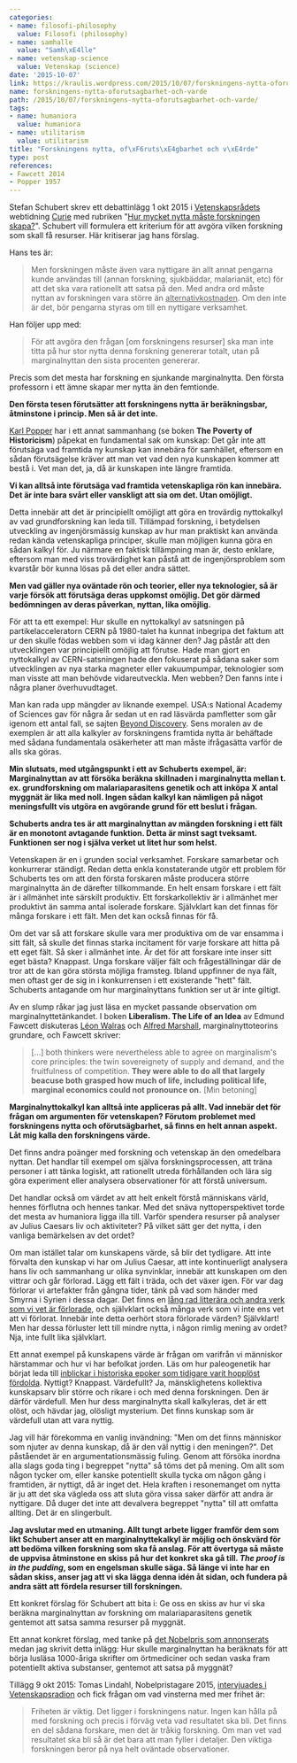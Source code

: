 ```yaml
---
categories:
- name: filosofi-philosophy
  value: Filosofi (philosophy)
- name: samhalle
  value: "Samh\xE4lle"
- name: vetenskap-science
  value: Vetenskap (science)
date: '2015-10-07'
link: https://kraulis.wordpress.com/2015/10/07/forskningens-nytta-oforutsagbarhet-och-varde/
name: forskningens-nytta-oforutsagbarhet-och-varde
path: /2015/10/07/forskningens-nytta-oforutsagbarhet-och-varde/
tags:
- name: humaniora
  value: humaniora
- name: utilitarism
  value: utilitarism
title: "Forskningens nytta, of\xF6ruts\xE4gbarhet och v\xE4rde"
type: post
references:
- Fawcett 2014
- Popper 1957
---
```

Stefan Schubert skrev ett debattinlägg 1 okt 2015 i [Vetenskapsrådets](http://vr.se/) webtidning [Curie](http://www.tidningencurie.se/) med rubriken "[Hur mycket nytta måste forskningen skapa?](http://bloggar.tidningencurie.se/stefanschubert/hur-mycket-nytta-maste-forskningen-skapa/)". Schubert vill formulera ett kriterium för att avgöra vilken forskning som skall få resurser. Här kritiserar jag hans förslag.

Hans tes är:

> Men forskningen måste även vara nyttigare än allt annat pengarna kunde användas till (annan forskning, sjukbäddar, malarianät, etc) för att det ska vara rationellt att satsa på den. Med andra ord måste nyttan av forskningen vara större än <u>alternativkostnaden</u>. Om den inte är det, bör pengarna styras om till en nyttigare verksamhet.

Han följer upp med:

> För att avgöra den frågan [om forskningens resurser] ska man inte titta på hur stor nytta denna forskning genererar totalt, utan på marginalnyttan den sista procenten genererar.

Precis som det mesta har forskning en sjunkande marginalnytta. Den första professorn i ett ämne skapar mer nytta än den femtionde.

**Den första tesen förutsätter att forskningens nytta är beräkningsbar, åtminstone i princip. Men så är det inte.**

[Karl Popper](/karl-popper/) har i ett annat sammanhang (se boken **The Poverty of Historicism**) påpekat en fundamental sak om kunskap: Det går inte att förutsäga vad framtida ny kunskap kan innebära för samhället, eftersom en sådan förutsägelse kräver att man vet vad den nya kunskapen kommer att bestå i. Vet man det, ja, då är kunskapen inte längre framtida.

**Vi kan alltså inte förutsäga vad framtida vetenskapliga rön kan innebära. Det är inte bara svårt eller vanskligt att sia om det. Utan omöjligt.**

Detta innebär att det är principiellt omöjligt att göra en trovärdig nyttokalkyl av vad grundforskning kan leda till. Tillämpad forskning, i betydelsen utveckling av ingenjörsmässig kunskap av hur man praktiskt kan använda redan kända vetenskapliga principer, skulle man möjligen kunna göra en sådan kalkyl för. Ju närmare en faktisk tillämpning man är, desto enklare, eftersom man med viss trovärdighet kan påstå att de ingenjörsproblem som kvarstår bör kunna lösas på det eller andra sättet.

**Men vad gäller nya oväntade rön och teorier, eller nya teknologier, så är varje försök att förutsäga deras uppkomst omöjlig. Det gör därmed bedömningen av deras påverkan, nyttan, lika omöjlig.**

För att ta ett exempel: Hur skulle en nyttokalkyl av satsningen på partikelacceleratorn CERN på 1980-talet ha kunnat inbegripa det faktum att ur den skulle födas webben som vi idag känner den? Jag påstår att den utvecklingen var principiellt omöjlig att förutse. Hade man gjort en nyttokalkyl av CERN-satsningen hade den fokuserat på sådana saker som utvecklingen av nya starka magneter eller vakuumpumpar, teknologier som man visste att man behövde vidareutveckla. Men webben? Den fanns inte i några planer överhuvudtaget.

Man kan rada upp mängder av liknande exempel. USA:s National Academy of Sciences gav för några år sedan ut en rad läsvärda pamfletter som går igenom ett antal fall, se sajten [Beyond Discovery](http://www.nasonline.org/publications/beyond-discovery/). Sens moralen av de exemplen är att alla kalkyler av forskningens framtida nytta är behäftade med sådana fundamentala osäkerheter att man måste ifrågasätta varför de alls ska göras.

**Min slutsats, med utgångspunkt i ett av Schuberts exempel, är: Marginalnyttan av att försöka beräkna skillnaden i marginalnytta mellan t. ex. grundforskning om malariaparasitens genetik och att inköpa X antal myggnät är lika med noll. Ingen sådan kalkyl kan nämligen på något meningsfullt vis utgöra en avgörande grund för ett beslut i frågan.**

**Schuberts andra tes är att marginalnyttan av mängden forskning i ett fält är en monotont avtagande funktion. Detta är minst sagt tveksamt. Funktionen ser nog i själva verket ut litet hur som helst.**

Vetenskapen är en i grunden social verksamhet. Forskare samarbetar och konkurrerar ständigt. Redan detta enkla konstaterande utgör ett problem för Schuberts tes om att den första forskaren måste producera större marginalnytta än de därefter tillkommande. En helt ensam forskare i ett fält är i allmänhet inte särskilt produktiv. Ett forskarkollektiv är i allmänhet mer produktivt än samma antal isolerade forskare. Självklart kan det finnas för många forskare i ett fält. Men det kan också finnas för få.

Om det var så att forskare skulle vara mer produktiva om de var ensamma i sitt fält, så skulle det finnas starka incitament för varje forskare att hitta på ett eget fält. Så sker i allmänhet inte. Är det för att forskare inte inser sitt eget bästa? Knappast. Unga forskare väljer fält och frågeställningar där de tror att de kan göra största möjliga framsteg. Ibland uppfinner de nya fält, men oftast ger de sig in i konkurrensen i ett existerande "hett" fält. Schuberts antagande om hur marginalnyttans funktion ser ut är inte giltigt.

Av en slump råkar jag just läsa en mycket passande observation om marginalnyttetänkandet. I boken **Liberalism. The Life of an Idea** av Edmund Fawcett diskuteras [Léon Walras](https://en.wikipedia.org/wiki/L%C3%A9on_Walras) och [Alfred Marshall](https://en.wikipedia.org/wiki/Alfred_Marshall), marginalnyttoteorins grundare, och Fawcett skriver:

> [...] both thinkers were nevertheless able to agree on marginalism's core principles: the twin sovereignety of supply and demand, and the fruitfulness of competition. **They were able to do all that largely beacuse both grasped how much of life, including political life, marginal economics could not pronounce on.** [Min betoning]

**Marginalnyttokalkyl kan alltså inte appliceras på allt. Vad innebär det för frågan om argumenten för vetenskapen? Förutom problemet med forskningens nytta och oförutsägbarhet, så finns en helt annan aspekt. Låt mig kalla den forskningens värde.**

Det finns andra poänger med forskning och vetenskap än den omedelbara nyttan. Det handlar till exempel om själva forskningsprocessen, att träna personer i att tänka logiskt, att rationellt utreda förhållanden och lära sig göra experiment eller analysera observationer för att förstå universum.

Det handlar också om värdet av att helt enkelt förstå människans värld, hennes förflutna och hennes tankar. Med det snäva nyttoperspektivet torde det mesta av humaniora ligga illa till. Varför spendera resurser på analyser av Julius Caesars liv och aktiviteter? På vilket sätt ger det nytta, i den vanliga bemärkelsen av det ordet?

Om man istället talar om kunskapens värde, så blir det tydligare. Att inte förvalta den kunskap vi har om Julius Caesar, att inte kontinuerligt analysera hans liv och sammanhang ur olika synvinklar, innebär att kunskapen om den vittrar och går förlorad. Lägg ett fält i träda, och det växer igen. För var dag förlorar vi artefakter från gångna tider, tänk på vad som händer med Smyrna i Syrien i dessa dagar. Det finns en [lång rad litterära och andra verk som vi vet är förlorade](https://en.wikipedia.org/wiki/Lost_work), och självklart också många verk som vi inte ens vet att vi förlorat. Innebär inte detta oerhört stora förlorade värden? Självklart! Men har dessa förluster lett till mindre nytta, i någon rimlig mening av ordet? Nja, inte fullt lika självklart.

Ett annat exempel på kunskapens värde är frågan om varifrån vi människor härstammar och hur vi har befolkat jorden. Läs om hur paleogenetik har börjat leda till [inblickar i historiska epoker som tidigare varit hopplöst fördolda](http://aeon.co/magazine/science/what-can-paleogenetics-tell-us-about-prehistory/). Nyttigt? Knappast. Värdefullt? Ja, mänsklighetens kollektiva kunskapsarv blir större och rikare i och med denna forskningen. Den är därför värdefull. Men hur dess marginalnytta skall kalkyleras, det är ett olöst, och hävdar jag, olösligt mysterium. Det finns kunskap som är värdefull utan att vara nyttig.

Jag vill här förekomma en vanlig invändning: "Men om det finns människor som njuter av denna kunskap, då är den väl nyttig i den meningen?". Det påståendet är en argumentationsmässig fuling. Genom att försöka inordna alla slags goda ting i begreppet "nytta" så töms det på mening. Om allt som någon tycker om, eller kanske potentiellt skulla tycka om någon gång i framtiden, är nyttigt, då är inget det. Hela kraften i resonemanget om nytta är ju att det ska vägleda oss att sluta göra vissa saker därför att andra är nyttigare. Då duger det inte att devalvera begreppet "nytta" till att omfatta allting. Det är en slingerbult.

**Jag avslutar med en utmaning. Allt tungt arbete ligger framför dem som likt Schubert anser att en marginalnyttekalkyl är möjlig och önskvärd för att bedöma vilken forskning som ska få anslag. För att övertyga så måste de uppvisa åtminstone en skiss på hur det konkret ska gå till. *The proof is in the pudding*, som en engelsman skulle säga. Så länge vi inte har en sådan skiss, anser jag att vi ska lägga denna idén åt sidan, och fundera på andra sätt att fördela resurser till forskningen.**

Ett konkret förslag för Schubert att bita i: Ge oss en skiss av hur vi ska beräkna marginalnyttan av forskning om malariaparasitens genetik gentemot att satsa samma resurser på myggnät.

Ett annat konkret förslag, med tanke på [det Nobelpris som annonserats](http://www.nobelprize.org/nobel_prizes/medicine/laureates/2015/press.html) medan jag skrivit detta inlägg: Hur skulle marginalnyttan ha beräknats för att börja lusläsa 1000-åriga skrifter om örtmediciner och sedan vaska fram potentiellt aktiva substanser, gentemot att satsa på myggnät?

Tillägg 9 okt 2015: Tomas Lindahl, Nobelpristagare 2015, [intervjuades i Vetenskapsradion](http://sverigesradio.se/sida/artikel.aspx?programid=406&artikel=6274741) och fick frågan om vad vinsterna med mer frihet är:

> Friheten är viktig. Det ligger i forskningens natur. Ingen kan hålla på med forskning och precis i förväg veta vad resultatet ska bli. Det finns en del sådana forskare, men det är tråkig forskning. Om man vet vad resultatet ska bli så är det bara att man fyller i detaljer. Den viktiga forskningen beror på nya helt oväntade observationer.
